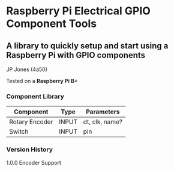 # Raspberry Pi Electrical GPIO Component Tools

## A library to quickly setup and start using a Raspberry Pi with GPIO components

JP Jones (4a50)

Tested on a **Raspberry Pi B+**

### Component Library

|Component|Type| Parameters|
|---|---|---|
|Rotary Encoder| INPUT | dt, clk, name?|
|Switch| INPUT|pin|

### Version History

1.0.0 Encoder Support

